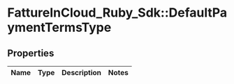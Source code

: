# FattureInCloud_Ruby_Sdk::DefaultPaymentTermsType

## Properties

| Name | Type | Description | Notes |
| ---- | ---- | ----------- | ----- |

